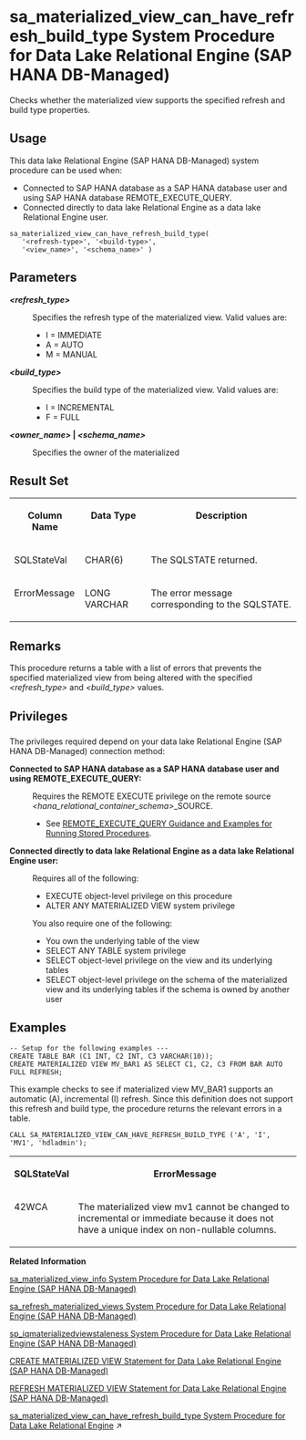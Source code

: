 <!-- loio46d97724fd354bb68d1c4081bd2576b0 -->

# sa\_materialized\_view\_can\_have\_refresh\_build\_type System Procedure for Data Lake Relational Engine \(SAP HANA DB-Managed\)

Checks whether the materialized view supports the specified refresh and build type properties.



<a name="loio46d97724fd354bb68d1c4081bd2576b0__section_gz5_gcf_pzb"/>

## Usage

This data lake Relational Engine \(SAP HANA DB-Managed\) system procedure can be used when:

-   Connected to SAP HANA database as a SAP HANA database user and using SAP HANA database REMOTE\_EXECUTE\_QUERY.
-   Connected directly to data lake Relational Engine as a data lake Relational Engine user.



```
sa_materialized_view_can_have_refresh_build_type(
   '<refresh-type>', '<build-type>', 
   '<view_name>', '<schema_name>' )
```



<a name="loio46d97724fd354bb68d1c4081bd2576b0__section_vsv_nhd_bwb"/>

## Parameters


<dl>
<dt><b>

*<refresh\_type\>* 

</b></dt>
<dd>

Specifies the refresh type of the materialized view. Valid values are:

-   I = IMMEDIATE
-   A = AUTO
-   M = MANUAL



</dd><dt><b>

*<build\_type\>* 

</b></dt>
<dd>

Specifies the build type of the materialized view. Valid values are:

-   I = INCREMENTAL
-   F = FULL



</dd><dt><b>

*<owner\_name\>* | *<schema\_name\>*

</b></dt>
<dd>

Specifies the owner of the materialized



</dd>
</dl>



<a name="loio46d97724fd354bb68d1c4081bd2576b0__section_m1k_4hd_bwb"/>

## Result Set


<table>
<tr>
<th valign="top">

Column Name

</th>
<th valign="top">

Data Type

</th>
<th valign="top">

Description

</th>
</tr>
<tr>
<td valign="top">

SQLStateVal

</td>
<td valign="top">

CHAR\(6\)

</td>
<td valign="top">

The SQLSTATE returned.

</td>
</tr>
<tr>
<td valign="top">

ErrorMessage

</td>
<td valign="top">

LONG VARCHAR

</td>
<td valign="top">

The error message corresponding to the SQLSTATE.

</td>
</tr>
</table>



<a name="loio46d97724fd354bb68d1c4081bd2576b0__section_s2g_phd_bwb"/>

## Remarks

This procedure returns a table with a list of errors that prevents the specified materialized view from being altered with the specified *<refresh\_type\>* and *<build\_type\>* values.



<a name="loio46d97724fd354bb68d1c4081bd2576b0__section_lqh_ky1_1yb"/>

## Privileges



### 

The privileges required depend on your data lake Relational Engine \(SAP HANA DB-Managed\) connection method:


<dl>
<dt><b>

Connected to SAP HANA database as a SAP HANA database user and using REMOTE\_EXECUTE\_QUERY:

</b></dt>
<dd>

Requires the REMOTE EXECUTE privilege on the remote source *<hana\_relational\_container\_schema\>*\_SOURCE.

-   See [REMOTE\_EXECUTE\_QUERY Guidance and Examples for Running Stored Procedures](remote-execute-query-guidance-and-examples-for-running-stored-procedures-3e7f86d.md).




</dd><dt><b>

Connected directly to data lake Relational Engine as a data lake Relational Engine user:

</b></dt>
<dd>

Requires all of the following:

-   EXECUTE object-level privilege on this procedure
-   ALTER ANY MATERIALIZED VIEW system privilege

You also require one of the following:

-   You own the underlying table of the view
-   SELECT ANY TABLE system privilege
-   SELECT object-level privilege on the view and its underlying tables
-   SELECT object-level privilege on the schema of the materialized view and its underlying tables if the schema is owned by another user



</dd>
</dl>



<a name="loio46d97724fd354bb68d1c4081bd2576b0__section_e42_1g4_jzb"/>

## Examples

```
-- Setup for the following examples ---
CREATE TABLE BAR (C1 INT, C2 INT, C3 VARCHAR(10));
CREATE MATERIALIZED VIEW MV_BAR1 AS SELECT C1, C2, C3 FROM BAR AUTO FULL REFRESH;
```

This example checks to see if materialized view MV\_BAR1 supports an automatic \(A\), incremental \(I\) refresh. Since this definition does not support this refresh and build type, the procedure returns the relevant errors in a table.

```
CALL SA_MATERIALIZED_VIEW_CAN_HAVE_REFRESH_BUILD_TYPE ('A', 'I', 'MV1', 'hdladmin');
```


<table>
<tr>
<th valign="top">

SQLStateVal

</th>
<th valign="top">

ErrorMessage

</th>
</tr>
<tr>
<td valign="top">

42WCA

</td>
<td valign="top">

The materialized view mv1 cannot be changed to incremental or immediate because it does not have a unique index on non-nullable columns.

</td>
</tr>
</table>

**Related Information**  


[sa\_materialized\_view\_info System Procedure for Data Lake Relational Engine \(SAP HANA DB-Managed\)](sa-materialized-view-info-system-procedure-for-data-lake-relational-engine-sap-hana-db-ma-7897509.md "Returns information about the specified materialized views.")

[sa\_refresh\_materialized\_views System Procedure for Data Lake Relational Engine \(SAP HANA DB-Managed\)](sa-refresh-materialized-views-system-procedure-for-data-lake-relational-engine-sap-hana-d-3b20ca4.md "Initializes all materialized views that are in an uninitialized state.")

[sp\_iqmaterializedviewstaleness System Procedure for Data Lake Relational Engine \(SAP HANA DB-Managed\)](sp-iqmaterializedviewstaleness-system-procedure-for-data-lake-relational-engine-sap-hana-0342f57.md "Displays staleness information about the visible version of a materialized view.")

[CREATE MATERIALIZED VIEW Statement for Data Lake Relational Engine \(SAP HANA DB-Managed\)](../030-sql-statements/create-materialized-view-statement-for-data-lake-relational-engine-sap-hana-db-managed-816c0ee.md "Creates a materialized view.")

[REFRESH MATERIALIZED VIEW Statement for Data Lake Relational Engine \(SAP HANA DB-Managed\)](../030-sql-statements/refresh-materialized-view-statement-for-data-lake-relational-engine-sap-hana-db-managed-817277b.md "Initializes or refreshes the data in a materialized view by executing its query definition.")

[sa_materialized_view_can_have_refresh_build_type System Procedure for Data Lake Relational Engine](https://help.sap.com/viewer/19b3964099384f178ad08f2d348232a9/2024_3_QRC/en-US/7d2d2da5be7e45eaa465aa7f13cde013.html "Checks whether the materialized view supports the specified refresh and build type properties.") :arrow_upper_right:


